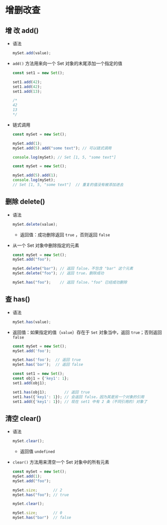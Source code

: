 # 增删改查

## 增 改 add()

+ 语法

  ```js
  mySet.add(value);
  ```

+ `add()` 方法用来向一个 Set 对象的末尾添加一个指定的值

  ```js
  const set1 = new Set();

  set1.add(42);
  set1.add(42);
  set1.add(13);

  /*
  42
  13
  */
  ```

+ 链式调用

  ```js
  const mySet = new Set();

  mySet.add(1);
  mySet.add(5).add("some text"); // 可以链式调用

  console.log(mySet); // Set [1, 5, "some text"]
  ```

  ```js
  const mySet = new Set();

  mySet.add(5).add(1);
  console.log(mySet);
  // Set [1, 5, "some text"]  // 重复的值没有被添加进去
  ```

## 删除 delete()

+ 语法

  ```js
  mySet.delete(value);
  ```

  + 返回值：成功删除返回 `true` ，否则返回 `false`

+ 从一个 Set 对象中删除指定的元素

  ```js
  const mySet = new Set();
  mySet.add("foo");

  mySet.delete("bar"); // 返回 false，不包含 "bar" 这个元素
  mySet.delete("foo"); // 返回 true，删除成功

  mySet.has("foo");    // 返回 false，"foo" 已经成功删除
  ```

## 查 has()

+ 语法

  ```js
  mySet.has(value);
  ```

+ 返回值：如果指定的值（`value`）存在于 `Set` 对象当中，返回 `true`；否则返回 `false`

  ```js
  const mySet = new Set();
  mySet.add('foo');

  mySet.has('foo');  // 返回 true
  mySet.has('bar');  // 返回 false
  ```

  ```js
  const set1 = new Set();
  const obj1 = {'key1': 1};
  set1.add(obj1);

  set1.has(obj1);        // 返回 true
  set1.has({'key1': 1}); // 会返回 false，因为其是另一个对象的引用
  set1.add({'key1': 1}); // 现在 set1 中有 2 条（不同引用的）对象了
  ```

## 清空 clear()

+ 语法

  ```js
  mySet.clear();
  ```

  + 返回值 `undefined`

+ `clear()` 方法用来清空一个 Set 对象中的所有元素

  ```js
  const mySet = new Set();
  mySet.add(1);
  mySet.add("foo");

  mySet.size;       // 2
  mySet.has("foo"); // true

  mySet.clear();

  mySet.size;       // 0
  mySet.has("bar")  // false
  ```
